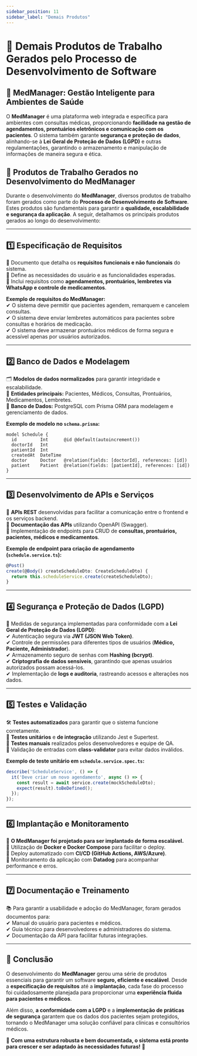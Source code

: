 ```yaml
---
sidebar_position: 11
sidebar_label: "Demais Produtos"
---
```



# 📌 Demais Produtos de Trabalho Gerados pelo Processo de Desenvolvimento de Software

## 🏥 **MedManager: Gestão Inteligente para Ambientes de Saúde**

O **MedManager** é uma plataforma web integrada e específica para ambientes com consultas médicas, proporcionando **facilidade na gestão de agendamentos, prontuários eletrônicos e comunicação com os pacientes**. O sistema também garante **segurança e proteção de dados**, alinhando-se à **Lei Geral de Proteção de Dados (LGPD)** e outras regulamentações, garantindo o armazenamento e manipulação de informações de maneira segura e ética.

## 📌 **Produtos de Trabalho Gerados no Desenvolvimento do MedManager**

Durante o desenvolvimento do **MedManager**, diversos produtos de trabalho foram gerados como parte do **Processo de Desenvolvimento de Software**. Estes produtos são fundamentais para garantir a **qualidade, escalabilidade e segurança da aplicação**. A seguir, detalhamos os principais produtos gerados ao longo do desenvolvimento:

---

## 1️⃣ **Especificação de Requisitos**
📜 Documento que detalha os **requisitos funcionais e não funcionais** do sistema.  
🔹 Define as necessidades do usuário e as funcionalidades esperadas.  
🔹 Inclui requisitos como **agendamentos, prontuários, lembretes via WhatsApp e controle de medicamentos**.  

**Exemplo de requisitos do MedManager:**  
✔ O sistema deve permitir que pacientes agendem, remarquem e cancelem consultas.  
✔ O sistema deve enviar lembretes automáticos para pacientes sobre consultas e horários de medicação.  
✔ O sistema deve armazenar prontuários médicos de forma segura e acessível apenas por usuários autorizados.  

---

## 2️⃣ **Banco de Dados e Modelagem**
🗂️ **Modelos de dados normalizados** para garantir integridade e escalabilidade.  
🔹 **Entidades principais:** Pacientes, Médicos, Consultas, Prontuários, Medicamentos, Lembretes.  
🔹 **Banco de Dados:** PostgreSQL com Prisma ORM para modelagem e gerenciamento de dados.  

**Exemplo de modelo no `schema.prisma`:**  
```prisma
model Schedule {
  id         Int      @id @default(autoincrement())
  doctorId   Int
  patientId  Int
  createdAt  DateTime
  doctor     Doctor   @relation(fields: [doctorId], references: [id])
  patient    Patient  @relation(fields: [patientId], references: [id])
}
```

---

## 3️⃣ **Desenvolvimento de APIs e Serviços**
🔗 **APIs REST** desenvolvidas para facilitar a comunicação entre o frontend e os serviços backend.  
🔹 **Documentação das APIs** utilizando OpenAPI (Swagger).  
🔹 Implementação de endpoints para CRUD de **consultas, prontuários, pacientes, médicos e medicamentos**.  

**Exemplo de endpoint para criação de agendamento (`schedule.service.ts`):**  
```typescript
@Post()
create(@Body() createScheduleDto: CreateScheduleDto) {
  return this.scheduleService.create(createScheduleDto);
}
```

---

## 4️⃣ **Segurança e Proteção de Dados (LGPD)**
🔐 Medidas de segurança implementadas para conformidade com a **Lei Geral de Proteção de Dados (LGPD)**:  
✔ Autenticação segura via **JWT (JSON Web Token)**.  
✔ Controle de permissões para diferentes tipos de usuários (**Médico, Paciente, Administrador**).  
✔ Armazenamento seguro de senhas com **Hashing (bcrypt)**.  
✔ **Criptografia de dados sensíveis**, garantindo que apenas usuários autorizados possam acessá-los.  
✔ Implementação de **logs e auditoria**, rastreando acessos e alterações nos dados.  

---

## 5️⃣ **Testes e Validação**
🛠️ **Testes automatizados** para garantir que o sistema funcione corretamente.  
🔹 **Testes unitários** e **de integração** utilizando Jest e Supertest.  
🔹 **Testes manuais** realizados pelos desenvolvedores e equipe de QA.  
🔹 Validação de entradas com **class-validator** para evitar dados inválidos.  

**Exemplo de teste unitário em `schedule.service.spec.ts`:**  
```typescript
describe('ScheduleService', () => {
  it('Deve criar um novo agendamento', async () => {
    const result = await service.create(mockScheduleDto);
    expect(result).toBeDefined();
  });
});
```

---

## 6️⃣ **Implantação e Monitoramento**
🚀 **O MedManager foi projetado para ser implantado de forma escalável.**  
🔹 Utilização de **Docker e Docker Compose** para facilitar o deploy.  
🔹 Deploy automatizado com **CI/CD (GitHub Actions, AWS/Azure)**.  
🔹 Monitoramento da aplicação com **Datadog** para acompanhar performance e erros.  

---

## 7️⃣ **Documentação e Treinamento**
📚 Para garantir a usabilidade e adoção do MedManager, foram gerados documentos para:  
✔ Manual do usuário para pacientes e médicos.  
✔ Guia técnico para desenvolvedores e administradores do sistema.  
✔ Documentação da API para facilitar futuras integrações.  

---

## 🎯 **Conclusão**
O desenvolvimento do **MedManager** gerou uma série de produtos essenciais para garantir um software **seguro, eficiente e escalável**. Desde a **especificação de requisitos** até a **implantação**, cada fase do processo foi cuidadosamente planejada para proporcionar uma **experiência fluida para pacientes e médicos**.  

Além disso, **a conformidade com a LGPD** e a **implementação de práticas de segurança** garantem que os dados dos pacientes sejam protegidos, tornando o MedManager uma solução confiável para clínicas e consultórios médicos.  

🔹 **Com uma estrutura robusta e bem documentada, o sistema está pronto para crescer e ser adaptado às necessidades futuras!** 🚀
